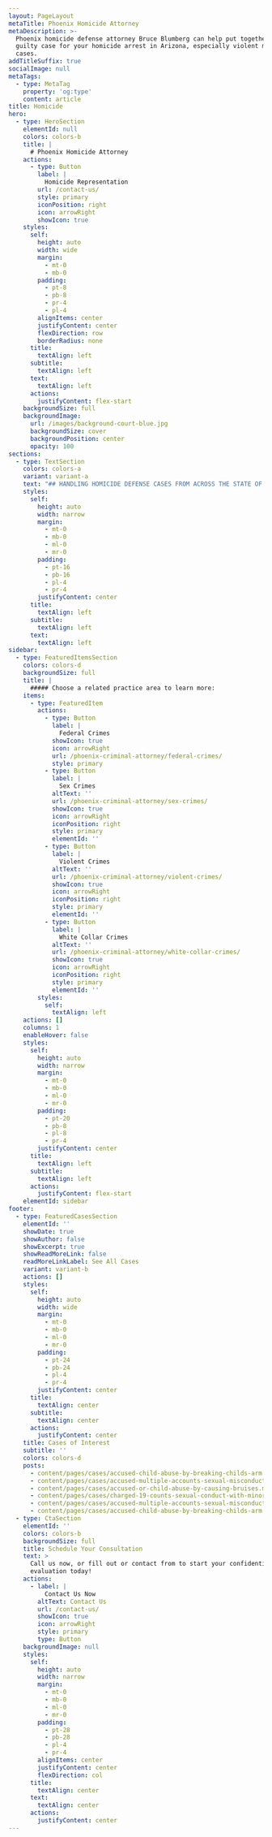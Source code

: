 ```yaml
---
layout: PageLayout
metaTitle: Phoenix Homicide Attorney
metaDescription: >-
  Phoenix homicide defense attorney Bruce Blumberg can help put together a not
  guilty case for your homicide arrest in Arizona, especially violent murder
  cases.
addTitleSuffix: true
socialImage: null
metaTags:
  - type: MetaTag
    property: 'og:type'
    content: article
title: Homicide
hero:
  - type: HeroSection
    elementId: null
    colors: colors-b
    title: |
      # Phoenix Homicide Attorney
    actions:
      - type: Button
        label: |
          Homicide Representation
        url: /contact-us/
        style: primary
        iconPosition: right
        icon: arrowRight
        showIcon: true
    styles:
      self:
        height: auto
        width: wide
        margin:
          - mt-0
          - mb-0
        padding:
          - pt-8
          - pb-8
          - pr-4
          - pl-4
        alignItems: center
        justifyContent: center
        flexDirection: row
        borderRadius: none
      title:
        textAlign: left
      subtitle:
        textAlign: left
      text:
        textAlign: left
      actions:
        justifyContent: flex-start
    backgroundSize: full
    backgroundImage:
      url: /images/background-court-blue.jpg
      backgroundSize: cover
      backgroundPosition: center
      opacity: 100
sections:
  - type: TextSection
    colors: colors-a
    variant: variant-a
    text: "## HANDLING HOMICIDE DEFENSE CASES FROM ACROSS THE STATE OF ARIZONA\n\nBlumberg & Associates is one of the leading criminal defense law firms in the state of Arizona. Our\_**Phoenix homicide attorneys**\_are committed to using their knowledge, skill, and experience to secure the best possible results for our clients. Bruce Blumberg has a distinguished record in homicide cases; having won acquittals in numerous major felony cases including five first degree murder trials.\n\n### ARIZONA MURDER AND MANSLAUGHTER DEFENSE ATTORNEY\n\nPeople can be charged with homicide for an intentional killing, such as murder, manslaughter arising out of reckless conduct, or for a death that resulted from a negligent act. If you are charged with homicide in the state of Arizona, you could face life in prison or even the death penalty. With the rest of your life on the line it is imperative that you have an attorney experienced in handling Arizona murder and manslaughter cases. Our recent results attest to the outcomes of some of our latest cases.\n\n### ARIZONA CAPITAL MURDER CASES\n\nIn Arizona people charged with first degree murder cases often face the death penalty. However, due to recent changes in the law, judges can no longer impose death sentences. Juries must find that there were aggravating circumstances before a judge imposes a death sentence.\n\n*   Do not take chances with your criminal defense attorney!\n\n*   Choose a criminal defense lawyer who has extensive capital-case experience, knows the judges and the prosecutors.\n\n*   Choose a criminal defense attorney who has tried and won murder cases.\n\nOur Arizona capital murder attorneys have significant experience in jury trials and are renowned for their presentation of evidence and closing arguments, the last words a jury hears before deciding our client’s fate.\n\n### AUTOMOBILE-RELATED DEATH AND AUTOMOBILE HOMICIDE\n\nOur lawyers defend clients accused of causing a death due to reckless or negligent driving, speeding, or driving under the influence of alcohol or drugs, including those charged with the crimes of:\n\n*   Vehicular Homicide\n\n*   Automobile Negligence related to Drugs or Alcohol\n\n*   2nd Degree Murder\n\n*   Manslaughter\n\n*   Negligent Homicide\n\n### CONTACT OUR ARIZONA HOMICIDE ATTORNEYS\n\nOur Arizona murder and manslaughter defense attorneys represent clients throughout Arizona, including Maricopa County, Yavapai County, Coconino County, Pinal County, and the cities of Phoenix, Mesa, Peoria, Tempe, Scottsdale, Prescott, Tucson, and Flagstaff.\n\nIf you have been charged with (or are under investigation for) murder or manslaughter, please contact Blumberg & Associates. When your future is on the line, you need an Arizona criminal defense law firm where skill and experience are more than just a slogan.\n"
    styles:
      self:
        height: auto
        width: narrow
        margin:
          - mt-0
          - mb-0
          - ml-0
          - mr-0
        padding:
          - pt-16
          - pb-16
          - pl-4
          - pr-4
        justifyContent: center
      title:
        textAlign: left
      subtitle:
        textAlign: left
      text:
        textAlign: left
sidebar:
  - type: FeaturedItemsSection
    colors: colors-d
    backgroundSize: full
    title: |
      ##### Choose a related practice area to learn more:
    items:
      - type: FeaturedItem
        actions:
          - type: Button
            label: |
              Federal Crimes
            showIcon: true
            icon: arrowRight
            url: /phoenix-criminal-attorney/federal-crimes/
            style: primary
          - type: Button
            label: |
              Sex Crimes
            altText: ''
            url: /phoenix-criminal-attorney/sex-crimes/
            showIcon: true
            icon: arrowRight
            iconPosition: right
            style: primary
            elementId: ''
          - type: Button
            label: |
              Violent Crimes
            altText: ''
            url: /phoenix-criminal-attorney/violent-crimes/
            showIcon: true
            icon: arrowRight
            iconPosition: right
            style: primary
            elementId: ''
          - type: Button
            label: |
              White Collar Crimes
            altText: ''
            url: /phoenix-criminal-attorney/white-collar-crimes/
            showIcon: true
            icon: arrowRight
            iconPosition: right
            style: primary
            elementId: ''
        styles:
          self:
            textAlign: left
    actions: []
    columns: 1
    enableHover: false
    styles:
      self:
        height: auto
        width: narrow
        margin:
          - mt-0
          - mb-0
          - ml-0
          - mr-0
        padding:
          - pt-20
          - pb-8
          - pl-8
          - pr-4
        justifyContent: center
      title:
        textAlign: left
      subtitle:
        textAlign: left
      actions:
        justifyContent: flex-start
    elementId: sidebar
footer:
  - type: FeaturedCasesSection
    elementId: ''
    showDate: true
    showAuthor: false
    showExcerpt: true
    showReadMoreLink: false
    readMoreLinkLabel: See All Cases
    variant: variant-b
    actions: []
    styles:
      self:
        height: auto
        width: wide
        margin:
          - mt-0
          - mb-0
          - ml-0
          - mr-0
        padding:
          - pt-24
          - pb-24
          - pl-4
          - pr-4
        justifyContent: center
      title:
        textAlign: center
      subtitle:
        textAlign: center
      actions:
        justifyContent: center
    title: Cases of Interest
    subtitle: ''
    colors: colors-d
    posts:
      - content/pages/cases/accused-child-abuse-by-breaking-childs-arm.md
      - content/pages/cases/accused-multiple-accounts-sexual-misconduct.md
      - content/pages/cases/accused-or-child-abuse-by-causing-bruises.md
      - content/pages/cases/charged-19-counts-sexual-conduct-with-minor.md
      - content/pages/cases/accused-multiple-accounts-sexual-misconduct.md
      - content/pages/cases/accused-child-abuse-by-breaking-childs-arm.md
  - type: CtaSection
    elementId: ''
    colors: colors-b
    backgroundSize: full
    title: Schedule Your Consultation
    text: >
      Call us now, or fill out or contact from to start your confidential case
      evaluation today!
    actions:
      - label: |
          Contact Us Now
        altText: Contact Us
        url: /contact-us/
        showIcon: true
        icon: arrowRight
        style: primary
        type: Button
    backgroundImage: null
    styles:
      self:
        height: auto
        width: narrow
        margin:
          - mt-0
          - mb-0
          - ml-0
          - mr-0
        padding:
          - pt-28
          - pb-28
          - pl-4
          - pr-4
        alignItems: center
        justifyContent: center
        flexDirection: col
      title:
        textAlign: center
      text:
        textAlign: center
      actions:
        justifyContent: center
---
```

